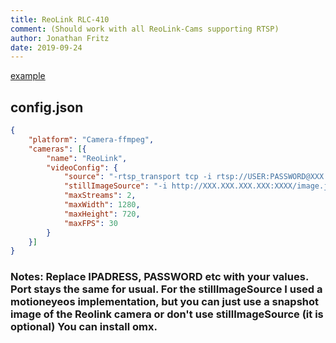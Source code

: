 ```yaml
---
title: ReoLink RLC-410
comment: (Should work with all ReoLink-Cams supporting RTSP)
author: Jonathan Fritz
date: 2019-09-24
---
```

[example](https://amzn.to/2mhS9mi)

## config.json

```json
{
	"platform": "Camera-ffmpeg",
	"cameras": [{
		"name": "ReoLink",
		"videoConfig": {
			"source": "-rtsp_transport tcp -i rtsp://USER:PASSWORD@XXX.XXX.XXX.XXX:XXX/h264Preview_01_main",
			"stillImageSource": "-i http://XXX.XXX.XXX.XXX:XXXX/image.jpeg",
			"maxStreams": 2,
			"maxWidth": 1280,
			"maxHeight": 720,
			"maxFPS": 30
		}
	}]
}
```

### Notes: Replace IPADRESS, PASSWORD etc with your values. Port stays the same for usual. For the stillImageSource I used a motioneyeos implementation, but you can just use a snapshot image of the Reolink camera or don't use stillImageSource (it is optional) You can install omx.
